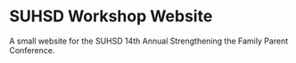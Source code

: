 # SUHSD Workshop Website

A small website for the SUHSD 14th Annual Strengthening the Family Parent Conference.
